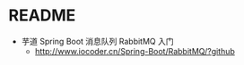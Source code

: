 # README

- 芋道 Spring Boot 消息队列 RabbitMQ 入门
    - <http://www.iocoder.cn/Spring-Boot/RabbitMQ/?github>
